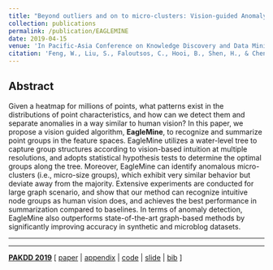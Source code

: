```yaml
---
title: "Beyond outliers and on to micro-clusters: Vision-guided Anomaly Detection"
collection: publications
permalink: /publication/EAGLEMINE
date: 2019-04-15
venue: 'In Pacific-Asia Conference on Knowledge Discovery and Data Mining. (PAKDD) 2019'
citation: 'Feng, W., Liu, S., Faloutsos, C., Hooi, B., Shen, H., & Cheng, X. (2019). &quot;Beyond outliers and on to micro-clusters: Vision-guided Anomaly Detection&quot;. <i>In Pacific-Asia Conference on Knowledge Discovery and Data Mining. Springer, Cham.</i> (pp. 541-554).'
---
```


## Abstract
Given a heatmap for millions of points, what patterns exist in the distributions of point
characteristics, and how can we detect them and separate anomalies in a way similar to human vision?
In this paper, we propose a vision guided algorithm, **EagleMine**, to recognize and summarize
point groups in the feature spaces. EagleMine utilizes a water-level tree to capture group structures
according to vision-based intuition at multiple resolutions, and adopts statistical
hypothesis tests to determine the optimal groups along the tree. Moreover,
EagleMine can identify anomalous micro-clusters (i.e., micro-size groups),
which exhibit very similar behavior but deviate away from the majority.
Extensive experiments are conducted for large graph scenario, and show that our method can
recognize intuitive node groups as human vision does, and achieves the best performance
in summarization compared to baselines. In terms of anomaly detection,
EagleMine also outperforms state-of-the-art graph-based methods by significantly
improving accuracy in synthetic and microblog datasets.

---
---

[**PAKDD 2019**](http://pakdd2019.medmeeting.org)
[
[paper](http://wenchieh.github.io/files/pdf/eaglemine.pdf) |
[appendix](http://wenchieh.github.io/files/pdf/eaglemine_supple.pdf) |
[code](https://github.com/wenchieh/eaglemine) |
[slide](http://wenchieh.github.io/files/slide/eagleminePAKDD2019.pptx) |
[bib](https://dblp.uni-trier.de/rec/bibtex/conf/pakdd/FengLFHSC19)
]
